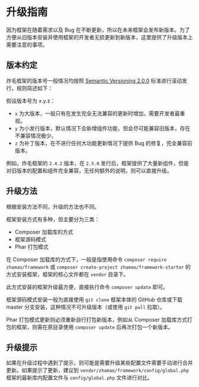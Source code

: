 # 升级指南

因为框架在随着需求以及 Bug 在不断更新，所以在未来框架会发布新版本。为了方便从旧版本安装并使用框架的开发者无损更新到新版本，这里提供了升级版本上需要注意的事项。

## 版本约定

炸毛框架的版本号一般情况均按照 [Semantic Versioning 2.0.0](https://semver.org/) 标准进行滚动发行，规则简述如下：

假设版本号为 x.y.z：

- `x` 为大版本，一般只有在发生完全无法兼容的更新时增加，需要开发者最重视。
- `y` 为小发行版本，默认情况下会新增组件功能，但会尽可能兼容旧版本，存在不兼容情况极少。
- `z` 为补丁版本，在不进行任何大功能更新情况下提供 Bug 的修复，完全兼容前版本。

例如，炸毛框架的 `2.4.2` 版本，在 `2.5.0` 发行后，框架提供了大量新组件，但是对旧版本的配置和组件完全兼容，无任何额外的说明，则可以直接升级。

## 升级方法

根据安装方法不同，升级的方法也不同。

框架安装方式有多种，但主要分为三类：

- Composer 加载库的方式
- 框架源码模式
- Phar 打包模式

在 Composer 加载库的方式下，一般是指使用命令 `composer require zhamao/framework` 或 `composer create-project zhamao/framework-starter` 的方式安装框架，框架的核心文件都在 `vendor` 目录下。

此方式安装的框架升级最方便，直接执行命令 `composer update` 即可。

框架源码模式安装一般为直接使用 `git clone` 框架本体的 GitHub 仓库或下载 master 分支安装，这种情况不可升级版本（或使用 `git pull` 拉取）。

Phar 打包模式更新则必须重新自行打包新版本，例如从 Composer 加载库方式打包的框架，则需在原目录使用 `composer update` 后再次打包一个新版本。

## 升级提示

如果在升级过程中遇到了提示，则可能是需要升级某些配置文件需要手动进行合并更新。如果提示了更新，建议到 `vendor/zhamao/framework/config/global.php` 框架的最新库内配置文件与 `config/global.php` 文件进行对比。
